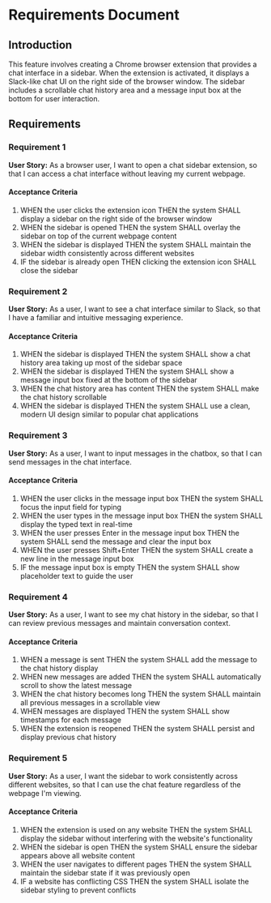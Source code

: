 # Requirements Document

## Introduction

This feature involves creating a Chrome browser extension that provides a chat interface in a sidebar. When the extension is activated, it displays a Slack-like chat UI on the right side of the browser window. The sidebar includes a scrollable chat history area and a message input box at the bottom for user interaction.

## Requirements

### Requirement 1

**User Story:** As a browser user, I want to open a chat sidebar extension, so that I can access a chat interface without leaving my current webpage.

#### Acceptance Criteria

1. WHEN the user clicks the extension icon THEN the system SHALL display a sidebar on the right side of the browser window
2. WHEN the sidebar is opened THEN the system SHALL overlay the sidebar on top of the current webpage content
3. WHEN the sidebar is displayed THEN the system SHALL maintain the sidebar width consistently across different websites
4. IF the sidebar is already open THEN clicking the extension icon SHALL close the sidebar

### Requirement 2

**User Story:** As a user, I want to see a chat interface similar to Slack, so that I have a familiar and intuitive messaging experience.

#### Acceptance Criteria

1. WHEN the sidebar is displayed THEN the system SHALL show a chat history area taking up most of the sidebar space
2. WHEN the sidebar is displayed THEN the system SHALL show a message input box fixed at the bottom of the sidebar
3. WHEN the chat history area has content THEN the system SHALL make the chat history scrollable
4. WHEN the sidebar is displayed THEN the system SHALL use a clean, modern UI design similar to popular chat applications

### Requirement 3

**User Story:** As a user, I want to input messages in the chatbox, so that I can send messages in the chat interface.

#### Acceptance Criteria

1. WHEN the user clicks in the message input box THEN the system SHALL focus the input field for typing
2. WHEN the user types in the message input box THEN the system SHALL display the typed text in real-time
3. WHEN the user presses Enter in the message input box THEN the system SHALL send the message and clear the input box
4. WHEN the user presses Shift+Enter THEN the system SHALL create a new line in the message input box
5. IF the message input box is empty THEN the system SHALL show placeholder text to guide the user

### Requirement 4

**User Story:** As a user, I want to see my chat history in the sidebar, so that I can review previous messages and maintain conversation context.

#### Acceptance Criteria

1. WHEN a message is sent THEN the system SHALL add the message to the chat history display
2. WHEN new messages are added THEN the system SHALL automatically scroll to show the latest message
3. WHEN the chat history becomes long THEN the system SHALL maintain all previous messages in a scrollable view
4. WHEN messages are displayed THEN the system SHALL show timestamps for each message
5. WHEN the extension is reopened THEN the system SHALL persist and display previous chat history

### Requirement 5

**User Story:** As a user, I want the sidebar to work consistently across different websites, so that I can use the chat feature regardless of the webpage I'm viewing.

#### Acceptance Criteria

1. WHEN the extension is used on any website THEN the system SHALL display the sidebar without interfering with the website's functionality
2. WHEN the sidebar is open THEN the system SHALL ensure the sidebar appears above all website content
3. WHEN the user navigates to different pages THEN the system SHALL maintain the sidebar state if it was previously open
4. IF a website has conflicting CSS THEN the system SHALL isolate the sidebar styling to prevent conflicts